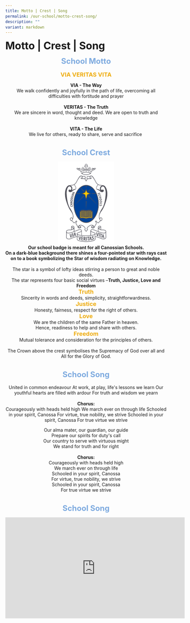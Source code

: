 ```yaml
---
title: Motto | Crest | Song
permalink: /our-school/motto-crest-song/
description: ""
variant: markdown
---
```

<b><font size="6">Motto | Crest | Song</font></b>

<center>

<b><font size="5" color="#7daadf">School Motto</font></b>
<br><br>
<b><font size="4" color="#eeac0d">VIA VERITAS VITA</font></b> <br>

<b>VIA - The Way</b>
<br>
We walk confidently and joyfully in the path of life, overcoming all difficulties with fortitude and prayer
<br><br>
<b>VERITAS - The Truth</b>
<br>
We are sincere in word, thought and deed. We are open to truth and knowledge
<br><br>
<b>VITA - The Life</b>
<br>
We live for others, ready to share, serve and sacrifice&nbsp;
<br>
<br>
<br>
<b><font size="5" color="#7daadf">School Crest</font></b>

<img src="/images/Our%20School/School%20Crest.jpg" style="width:35%">

<br>
<b>
Our school badge is meant for all Canossian Schools.<br>
On a dark-blue background there shines a four-pointed star with rays cast<br>
on to a book symbolizing the Star of wisdom radiating on Knowledge.
</b>
<br>
<br>
The star is a symbol of lofty ideas stirring a person to great and noble deeds.<br>
The star represents four basic social virtues –<b>Truth, Justice, Love and Freedom</b>

	
<br>
<b><font size="4" color="#eeac0d">Truth</font></b>
<br>
Sincerity in words and deeds, simplicity, straightforwardness.

<br>
<b><font size="4" color="#eeac0d">Justice</font></b>
<br>
Honesty, fairness, respect for the right of others.

<br>	
<b><font size="4" color="#eeac0d">Love</font></b>
<br>
We are the children of the same Father in heaven.<br>
Hence, readiness to help and share with others.

<br>	
<b><font size="4" color="#eeac0d">Freedom</font></b>
<br>
Mutual tolerance and consideration for the principles of others.
<br>
<br>
The Crown above the crest symbolises the Supremacy of God over all and All for the Glory of God.
<br>
<br>
<br>
<b><font size="5" color="#7daadf">School Song</font></b>
<br>
<br>
United in common endeavour  
At work, at play, life's lessons we learn  
Our youthful hearts are filled with ardour  
For truth and wisdom we yearn  
<br><br>
<b>Chorus:</b>
<br>
Courageously with heads held high  
We march ever on through life  
Schooled in your spirit, Canossa  
For virtue, true nobility, we strive  
Schooled in your spirit, Canossa  
For true virtue we strive  
  
Our alma mater, our guardian, our guide  
Prepare our spirits for duty's call  
Our country to serve with virtuous might  
We stand for truth and for right
<br><br>
<b>Chorus:</b>
<br>
Courageously with heads held high  
We march ever on through life  
Schooled in your spirit, Canossa  
For virtue, true nobility, we strive  
Schooled in your spirit, Canossa  
For true virtue we strive  
<br>
<br>
<b><font size="5" color="#7daadf">School Song</font></b>
<br>
<iframe width="560" height="315" src="https://www.youtube.com/embed/phtGL_WeE4c" title="YouTube video player" frameborder="0" allow="accelerometer; autoplay; clipboard-write; encrypted-media; gyroscope; picture-in-picture" allowfullscreen=""></iframe>

</center>
